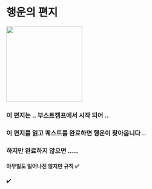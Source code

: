 # 행운의 편지
<img src = "https://i.pinimg.com/474x/58/0e/5b/580e5b42e1b1d7a9777d79a9fbfb63f9.jpg" width = 200  height = 200>

### 이 편지는 .. 부스트캠프에서 시작 되어 ..     
### 이 편지를 읽고 퀘스트를 완료하면 행운이 찾아옵니다 ..      
### 하지만 완료하지 않으면 .....     


#### 아무일도 일어나진 않지만 규칙 ✅
✔️
